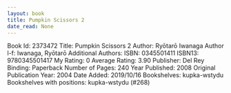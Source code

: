 ```yaml
---
layout: book
title: Pumpkin Scissors 2
date_read: None
---
```


Book Id: 2373472
Title: Pumpkin Scissors 2
Author: Ryōtarō Iwanaga
Author l-f: Iwanaga, Ryōtarō
Additional Authors: 
ISBN: 0345501411
ISBN13: 9780345501417
My Rating: 0
Average Rating: 3.90
Publisher: Del Rey
Binding: Paperback
Number of Pages: 240
Year Published: 2008
Original Publication Year: 2004
Date Added: 2019/10/16
Bookshelves: kupka-wstydu
Bookshelves with positions: kupka-wstydu (#268)

